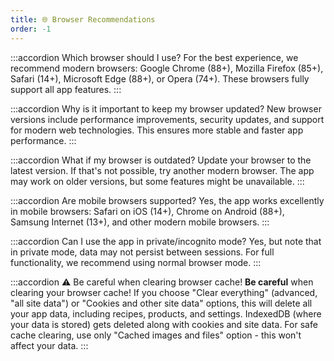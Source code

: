 ```yaml
---
title: 🌐 Browser Recommendations
order: -1
---
```


:::accordion Which browser should I use?
For the best experience, we recommend modern browsers: Google Chrome (88+), Mozilla Firefox (85+), Safari (14+), Microsoft Edge (88+), or Opera (74+). These browsers fully support all app features.
:::

:::accordion Why is it important to keep my browser updated?
New browser versions include performance improvements, security updates, and support for modern web technologies. This ensures more stable and faster app performance.
:::

:::accordion What if my browser is outdated?
Update your browser to the latest version. If that's not possible, try another modern browser. The app may work on older versions, but some features might be unavailable.
:::

:::accordion Are mobile browsers supported?
Yes, the app works excellently in mobile browsers: Safari on iOS (14+), Chrome on Android (88+), Samsung Internet (13+), and other modern mobile browsers.
:::

:::accordion Can I use the app in private/incognito mode?
Yes, but note that in private mode, data may not persist between sessions. For full functionality, we recommend using normal browser mode.
:::

:::accordion ⚠️ Be careful when clearing browser cache!
**Be careful** when clearing your browser cache! If you choose "Clear everything" (advanced, "all site data") or "Cookies and other site data" options, this will delete all your app data, including recipes, products, and settings. IndexedDB (where your data is stored) gets deleted along with cookies and site data. For safe cache clearing, use only "Cached images and files" option - this won't affect your data.
:::
